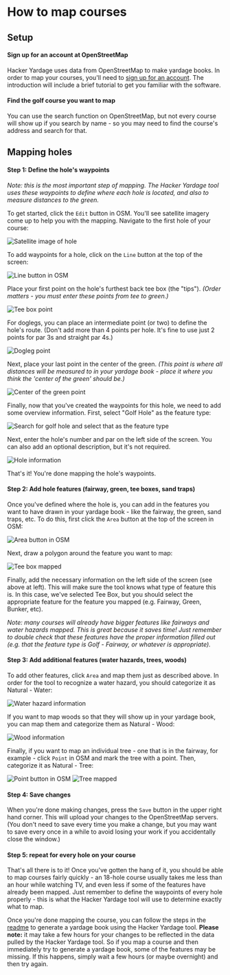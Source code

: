 # How to map courses

## Setup

#### Sign up for an account at OpenStreetMap

Hacker Yardage uses data from OpenStreetMap to make yardage books. In order to map your courses, you'll need to [sign up for an account](https://www.openstreetmap.org/user/new). The introduction will include a brief tutorial to get you familiar with the software.

#### Find the golf course you want to map

You can use the search function on OpenStreetMap, but not every course will show up if you search by name - so you may need to find the course's address and search for that.

## Mapping holes

#### Step 1: Define the hole's waypoints

*Note: this is the most important step of mapping. The Hacker Yardage tool uses these waypoints to define where each hole is located, and also to measure distances to the green.*

To get started, click the ```Edit``` button in OSM. You'll see satellite imagery come up to help you with the mapping. Navigate to the first hole of your course:

![Satellite image of hole](images/satellite.png)

To add waypoints for a hole, click on the ```Line``` button at the top of the screen:

![Line button in OSM](images/line.png)

Place your first point on the hole's furthest back tee box (the "tips"). *(Order matters - you must enter these points from tee to green.)*

![Tee box point](images/first_point.png)

For doglegs, you can place an intermediate point (or two) to define the hole's route. (Don't add more than 4 points per hole. It's fine to use just 2 points for par 3s and straight par 4s.)

![Dogleg point](images/second_point.png)

Next, place your last point in the center of the green. *(This point is where all distances will be measured to in your yardage book - place it where you think the 'center of the green' should be.)*

![Center of the green point](images/third_point.png)

Finally, now that you've created the waypoints for this hole, we need to add some overview information. First, select "Golf Hole" as the feature type:

![Search for golf hole and select that as the feature type](images/hole_feature_type.png)

Next, enter the hole's number and par on the left side of the screen. You can also add an optional description, but it's not required.

![Hole information](images/hole_info.png)

That's it! You're done mapping the hole's waypoints.

#### Step 2: Add hole features (fairway, green, tee boxes, sand traps)

Once you've defined where the hole is, you can add in the features you want to have drawn in your yardage book - like the fairway, the green, sand traps, etc. To do this, first click the ```Area``` button at the top of the screen in OSM:

![Area button in OSM](images/area.png)

Next, draw a polygon around the feature you want to map:

![Tee box mapped](images/tee_box.png)

Finally, add the necessary information on the left side of the screen (see above at left). This will make sure the tool knows what type of feature this is. In this case, we've selected Tee Box, but you should select the appropriate feature for the feature you mapped (e.g. Fairway, Green, Bunker, etc).

*Note: many courses will already have bigger features like fairways and water hazards mapped. This is great because it saves time! Just remember to double check that these features have the proper information filled out (e.g. that the feature type is Golf - Fairway, or whatever is appropriate).*

#### Step 3: Add additional features (water hazards, trees, woods)

To add other features, click ```Area``` and map them just as described above. In order for the tool to recognize a water hazard, you should categorize it as Natural - Water:

![Water hazard information](images/water.png)

If you want to map woods so that they will show up in your yardage book, you can map them and categorize them as Natural - Wood:

![Wood information](images/woods.png)

Finally, if you want to map an individual tree - one that is in the fairway, for example - click ```Point``` in OSM and mark the tree with a point. Then, categorize it as Natural - Tree:

![Point button in OSM](images/point.png)
![Tree mapped](images/tree.png)

#### Step 4: Save changes

When you're done making changes, press the ```Save``` button in the upper right hand corner. This will upload your changes to the OpenStreetMap servers. (You don't need to save every time you make a change, but you may want to save every once in a while to avoid losing your work if you accidentally close the window.)

#### Step 5: repeat for every hole on your course

That's all there is to it! Once you've gotten the hang of it, you should be able to map courses fairly quickly - an 18-hole course usually takes me less than an hour while watching TV, and even less if some of the features have already been mapped. Just remember to define the waypoints of every hole properly - this is what the Hacker Yardage tool will use to determine exactly what to map.

Once you're done mapping the course, you can follow the steps in the [readme](readme.md) to generate a yardage book using the Hacker Yardage tool. **Please note:** it may take a few hours for your changes to be reflected in the data pulled by the Hacker Yardage tool. So if you map a course and then immediately try to generate a yardage book, some of the features may be missing. If this happens, simply wait a few hours (or maybe overnight) and then try again.
